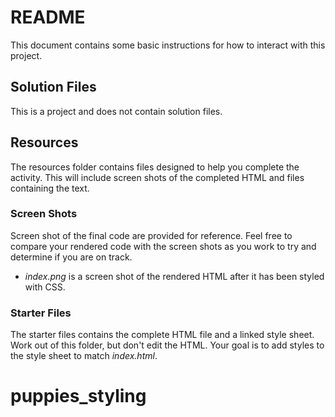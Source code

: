 # README

This document contains some basic instructions for how to interact with this project.

## Solution Files

This is a project and does not contain solution files.

## Resources

The resources folder contains files designed to help you complete the activity. This will include screen shots of the completed HTML and files containing the text.

### Screen Shots

Screen shot of the final code are provided for reference. Feel free to compare your rendered code with the screen shots as you work to try and determine if you are on track.

- *index.png* is a screen shot of the rendered HTML after it has been styled with CSS.

### Starter Files

The starter files contains the complete HTML file and a linked style sheet. Work out of this folder, but don't edit the HTML. Your goal is to add styles to the style sheet to match *index.html*.





# puppies_styling
